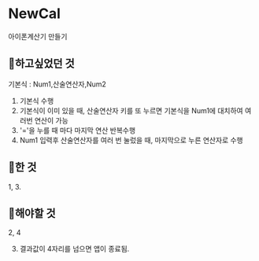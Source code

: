# NewCal
아이폰계산기 만들기

## 🤔하고싶었던 것
기본식 : Num1,산술연산자,Num2
1. 기본식 수행
2. 기본식이 이미 있을 때, 산술연산자 키를 또 누르면 기본식을 Num1에 대치하여 여러번 연산이 가능
3. '='을 누를 때 마다 마지막 연산 반복수행
4. Num1 입력후 산술연산자를 여러 번 눌렀을 때, 마지막으로 누른 연산자로 수행        
## 🫠한 것

1, 3.
## 🧐해야할 것
2, 4

3. 결과값이 4자리를 넘으면 앱이 종료됨.
